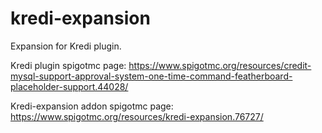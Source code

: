 # kredi-expansion
Expansion for Kredi plugin.

Kredi plugin spigotmc page: https://www.spigotmc.org/resources/credit-mysql-support-approval-system-one-time-command-featherboard-placeholder-support.44028/

Kredi-expansion addon spigotmc page: https://www.spigotmc.org/resources/kredi-expansion.76727/
